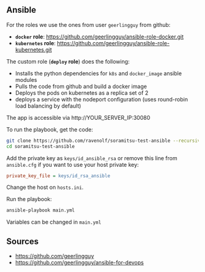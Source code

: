 
## Ansible

For the roles we use the ones from user `geerlingguy` from github:
- **`docker` role**: https://github.com/geerlingguy/ansible-role-docker.git 
- **`kubernetes` role**: https://github.com/geerlingguy/ansible-role-kubernetes.git 

The custom role (**`deploy` role**) does the following:
- Installs the python dependencies for `k8s` and `docker_image` ansible modules
- Pulls the code from github and build a docker image
- Deploys the pods on kubernetes as a replica set of 2
- deploys a service with the nodeport configuration (uses round-robin load balancing by default)

The app is accessible via http://YOUR_SERVER_IP:30080

To run the playbook, get the code:
```bash
git clone https://github.com/ravenolf/soramitsu-test-ansible --recursive
cd soramitsu-test-ansible
```

Add the private key as `keys/id_ansible_rsa` or remove this line from `ansible.cfg` if you want to use your host private key:
```ini
private_key_file = keys/id_rsa_ansible
```

Change the host on `hosts.ini`.

Run the playbook:
```bash
ansible-playbook main.yml
```

Variables can be changed in `main.yml`

## Sources

- https://github.com/geerlingguy
- https://github.com/geerlingguy/ansible-for-devops